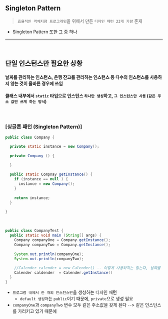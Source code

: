 ## Singleton Pattern
> ```효율적인 객체지향 프로그래밍```을 위해서 만든 ```디자인 패턴 23개 가량``` 존재
* Singleton Pattern 또한 그 중 하나

<hr>
<br>

## 단일 인스턴스만 필요한 상황

#### 날짜를 관리하는 인스턴스, 은행 잔고를 관리하는 인스턴스 등 다수의 인스턴스를 사용하지 않는 것이 올바른 경우에 쓰임
#### 클래스 내부에서 ```static``` 타입으로 인스턴스 ```하나만 생성```하고, ```그 인스턴스만 사용``` (```같은 주소 값만 쓰게 하는 방식```)

<br>

### [싱글톤 패턴 (Singleton Pattern)]
```java
public class Company {

  private static instance = new Company();
  
  private Company () {
  
  }
  
  public static Compnay getInstance() {
    if (instance == null ) {
      instance = new Company();
    }
  
    return instance;
  }
  
}
```

<br>

```java
public class CompanyTest {
  public static void main (String[] args) {
    Company companyOne = Company.getInstance();
    Company companyTwo = Company.getInstance();
    
    System.out.println(companyOne);
    System.out.println(companyTwo);
    
    //Calender calender = new Calender() -- 이렇게 사용하지는 않는다, 날짜를 관리하는 객체는 하나만 존재해도 충분하기 때문
    Calender caldender  = Calender.getInstance() 
  }
}
```
* ```프로그램 내에서 한 개의 인스턴스만```을 생성하는 디자인 패턴
  * ```default 생성자```는 ```public```이기 때문에, ```private```으로 생성 필요
* ```companyOne```과 ```companyTwo``` 변수 모두 같은 주소값을 갖게 된다 --> 같은 인스턴스를 가리키고 있기 때문에
